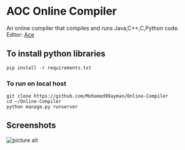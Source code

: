 # AOC Online Compiler
An online compiler that compiles and runs Java,C++,C,Python code.  
Editor: [Ace](https://github.com/ajaxorg/ace)

## To install python libraries
```python
pip install -r requirements.txt
```

### To run on local host
	git clone https://github.com/Mohamed99ayman/Online-Compiler
	cd ~/Online-Compiler
	python manage.py runserver

 ## Screenshots ##
![picture alt](https://github.com/Mohamed99ayman/Online-Compiler/blob/master/screenshot/s1.png)

